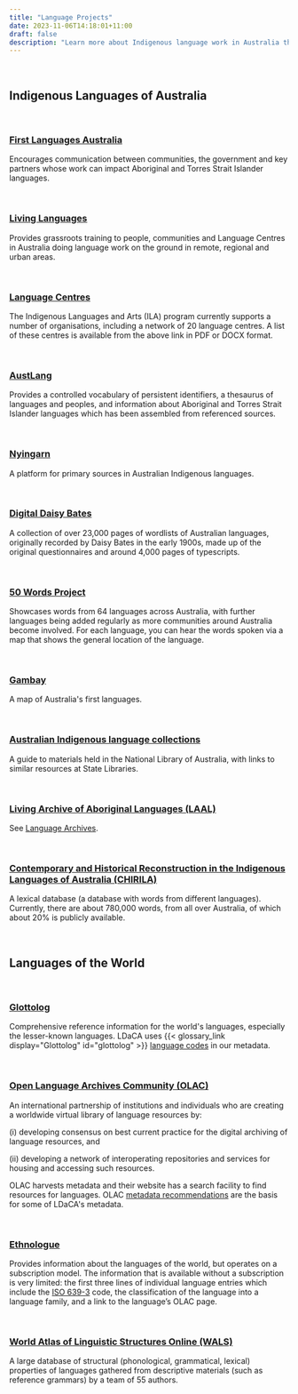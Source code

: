 ```yaml
---
title: "Language Projects"
date: 2023-11-06T14:18:01+11:00
draft: false
description: "Learn more about Indigenous language work in Australia through key projects in the space, as well as projects involved in the documentation of the world's languages."
---
```


<br>

## Indigenous Languages of Australia

<br>

### [First Languages Australia](https://www.firstlanguages.org.au/)

Encourages communication between communities, the government and key partners whose work can impact Aboriginal and Torres Strait Islander languages.

<br>

### [Living Languages](https://www.livinglanguages.org.au/)
  
Provides grassroots training to people, communities and Language Centres in Australia doing language work on the ground in remote, regional and urban areas.

<br>

### [Language Centres](https://www.arts.gov.au/publications/ila-funded-indigenous-language-centres)

The Indigenous Languages and Arts (ILA) program currently supports a number of organisations, including a network of 20 language centres. A list of these centres is available from the above link in PDF or DOCX format.

<br>

### [AustLang](https://collection.aiatsis.gov.au/austlang/about)
  
Provides a controlled vocabulary of persistent identifiers, a thesaurus of languages and peoples, and information about Aboriginal and Torres Strait Islander languages which has been assembled from referenced sources.

<br>

### [Nyingarn](https://nyingarn.net/)
  
A platform for primary sources in Australian Indigenous languages.

<br>

### [Digital Daisy Bates](https://bates.org.au/)

A collection of over 23,000 pages of wordlists of Australian languages, originally recorded by Daisy Bates in the early 1900s, made up of the original questionnaires and around 4,000 pages of typescripts.

<br>

### [50 Words Project](https://50words.online/)

Showcases words from 64 languages across Australia, with further languages being added regularly as more communities around Australia become involved. For each language, you can hear the words spoken via a map that shows the general location of the language.

<br>

### [Gambay](https://www.gambay.com.au)

A map of Australia's first languages.

<br>

### [Australian Indigenous language collections](https://www.nla.gov.au/research-guides/indigenous-language-resources#)

A guide to materials held in the National Library of Australia, with links to similar resources at State Libraries.

<br>

### [Living Archive of Aboriginal Languages (LAAL)](https://livingarchive.cdu.edu.au/)

See [Language Archives](/resources/general-resources/language-archives/).

<br>

### [Contemporary and Historical Reconstruction in the Indigenous Languages of Australia (CHIRILA)](http://www.pamanyungan.net/chirila/) 

A lexical database (a database with words from different languages). Currently, there are about 780,000 words, from all over Australia, of which about 20% is publicly available.

<br>

## Languages of the World

<br>

### [Glottolog](https://glottolog.org/)

Comprehensive reference information for the world's languages, especially the lesser-known languages. LDaCA uses {{< glossary_link display="Glottolog" id="glottolog" >}} [language codes](/resources/ldaca-resources/metadata/#glottolog) in our metadata.

<br>

### [Open Language Archives Community (OLAC)](http://www.language-archives.org/)

An international partnership of institutions and individuals who are creating a worldwide virtual library of language resources by:
  
(i) developing consensus on best current practice for the digital archiving of language resources, and
  
(ii) developing a network of interoperating repositories and services for housing and accessing such resources.
  
OLAC harvests metadata and their website has a search facility to find resources for languages. OLAC [metadata recommendations](/resources/ldaca-resources/metadata/#olac) are the basis for some of LDaCA's metadata.

<br>

### [Ethnologue](https://www.ethnologue.com/)

Provides information about the languages of the world, but operates on a subscription model. The information that is available without a subscription is very limited: the first three lines of individual language entries which include the [ISO 639-3](/resources/ldaca-resources/metadata/#iso-639) code, the classification of the language into a language family, and a link to the language’s OLAC page.

<br>

### [World Atlas of Linguistic Structures Online (WALS)](https://wals.info/)

A large database of structural (phonological, grammatical, lexical) properties of languages gathered from descriptive materials (such as reference grammars) by a team of 55 authors.

<br>